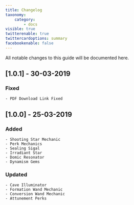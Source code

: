 ```yaml
---
title: Changelog
taxonomy:
    category:
        - docs
visible: true
twitterenable: true
twittercardoptions: summary
facebookenable: false
---
```


All notable changes to this guide will be documented here.

## [1.0.1] - 30-03-2019
### Fixed
```
- PDF Download Link Fixed
```

## [1.0.0] - 25-03-2019
### Added
```
- Shooting Star Mechanic
- Perk Mechanics
- Sealing Sigal
- Irradiant Star
- Domic Resonator
- Dynamism Gems
```
### Updated
```
- Cave Illuminator
- Formation Wand Mechanic
- Conversion Wand Mechanic
- Attunement Perks
```

